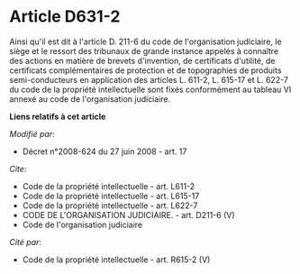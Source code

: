 # Article D631-2

Ainsi qu'il est dit à l'article D. 211-6 du code de l'organisation judiciaire, le siège et le ressort des tribunaux de grande
instance appelés à connaître des actions en matière de brevets d'invention, de certificats d'utilité, de certificats
complémentaires de protection et de topographies de produits semi-conducteurs en application des articles L. 611-2, L. 615-17
et L. 622-7 du code de la propriété intellectuelle sont fixés conformément au tableau VI annexé au code de l'organisation
judiciaire.

**Liens relatifs à cet article**

_Modifié par_:

  - Décret n°2008-624 du 27 juin 2008 - art. 17

_Cite_:

  - Code de la propriété intellectuelle - art. L611-2
  - Code de la propriété intellectuelle - art. L615-17
  - Code de la propriété intellectuelle - art. L622-7
  - CODE DE L'ORGANISATION JUDICIAIRE. - art. D211-6 (V)
  - Code de l'organisation judiciaire

_Cité par_:

  - Code de la propriété intellectuelle - art. R615-2 (V)
